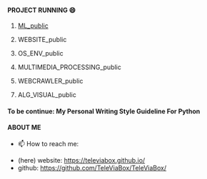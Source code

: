#### PROJECT RUNNING 😄
1. [ML_public](https://github.com/TeleViaBox/ML_public)

<!-- [demo video](https://www.youtube.com/) -->

2. WEBSITE_public 

3. OS_ENV_public 
4. MULTIMEDIA_PROCESSING_public
5. WEBCRAWLER_public 
<!--  reference: https://tlyu0419.github.io/2020/06/14/Crawler-Ruten/#more -->

7. ALG_VISUAL_public 
<!-- 7. research paper: TLBO Algorithm ( an algorithm similar to the well-known Genetic Algorithm ) -->
<!--  TODO: to discuss how TLBO different from genetic algorithm??? -->

#### To be continue: My Personal Writing Style Guideline For Python
<!--  reference author: https://iottalk.vip/static/pystyle/index.html -->

#### ABOUT ME
- 📫 How to reach me: 
<!--   - Linkedin: https://www.linkedin.com/in/alex-lee-2a2747158/ -->
<!--   - email: wylee1999@gmail.com -->
  - (here) website: https://televiabox.github.io/
  - github: https://github.com/TeleViaBox/TeleViaBox/
<!--   - paiza.com: -->
<!--   - leetcode.com -->

<!-- - 🌱 I’m currently learning ... -->
<!-- - ⚡ Fun fact: ... -->
<!-- - 👯 I’m looking to collaborate on ... -->
<!-- - 🤔 I’m looking for help with ... -->
<!-- - 💬 Ask me about ... -->

